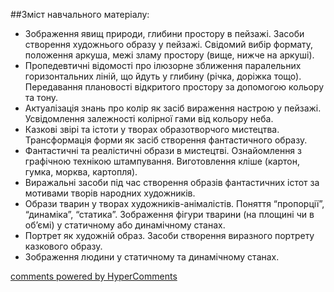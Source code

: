 <div id="hypercomments_widget" class="js-hypercomments-widget invisible"></div>

##Зміст навчального матеріалу:

* Зображення явищ природи, глибини простору в пейзажі. Засоби створення художнього образу у пейзажі. Свідомий вибір формату, положення аркуша, межі зламу простору (вище, нижче на аркуші).
* Пропедевтичні відомості про ілюзорне зближення паралельних горизонтальних ліній, що йдуть у глибину (річка, доріжка тощо). Передавання плановості  відкритого простору за допомогою кольору та тону. 
* Актуалізація знань про колір як засіб вираження настрою у пейзажі. Усвідомлення залежності колірної гами від кольору неба.
* Казкові звірі та істоти у творах образотворчого мистецтва. Трансформація форми як засіб створення фантастичного образу.
* Фантастичні та реалістичні образи в мистецтві. Ознайомлення з графічною технікою штампування. Виготовлення кліше (картон, гумка, морква, картопля). 
* Виражальні засоби під час створення образів фантастичних істот за мотивами творів народних художників.
* Образи тварин у творах художників-анімалістів. Поняття  “пропорції”, “динаміка”, “статика”. Зображення фігури тварини (на площині чи в об’ємі) у статичному або динамічному станах.
* Портрет як художній образ. Засоби створення виразного портрету казкового образу. 
* Зображення людини у статичному та динамічному станах. 



<div class="js-hypercomments-container">
    <a href="http://hypercomments.com" class="hc-link" title="comments widget">comments powered by HyperComments</a>
</div>